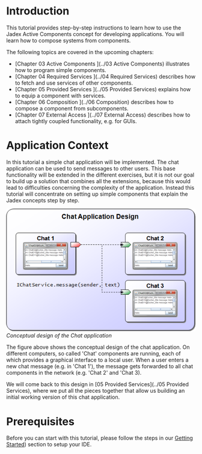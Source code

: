 # Introduction

This tutorial provides step-by-step instructions to learn how to use the Jadex Active Components concept for developing applications. You will learn how to compose systems from components. 

The following topics are covered in the upcoming chapters:

-   [Chapter 03 Active Components ](../03 Active Components)  illustrates how to program simple components.
-   [Chapter 04 Required Services ](../04 Required Services)  describes how to fetch and use services of other components.
-   [Chapter 05 Provided Services ](../05 Provided Services)  explains how to equip a component with services.
-   [Chapter 06 Composition ](../06 Composition)  describes how to compose a component from subcomponents.
-   [Chapter 07 External Access ](../07 External Access)  describes how to attach tightly coupled functionality, e.g. for GUIs.

# Application Context

In this tutorial a simple chat application will be implemented. The chat application can be used to send messages to other users. This base functionality will be extended in the different exercises, but it is not our goal to build up a solution that combines all the extensions, because this would lead to difficulties concerning the complexity of the application. Instead this tutorial will concentrate on setting up simple components that explain the Jadex concepts step by step.

![AC Tutorial.01 Introduction@chatdesign.png](chatdesign.png)  
*Conceptual design of the Chat application*

The figure above shows the conceptual design of the chat application. On different computers, so called 'Chat' components are running, each of which provides a graphical interface to a local user. When a user enters a new chat message (e.g. in 'Chat 1'), the message gets forwarded to all chat components in the network (e.g. 'Chat 2' and 'Chat 3).

We will come back to this design in [05 Provided Services](../05 Provided Services), where we put all the pieces together that allow us building an initial working version of this chat application.


# Prerequisites
Before you can start with this tutorial, please follow the steps in our [Getting Started](../../../getting-started/getting-started/#ide-setup)) section to setup your IDE.
